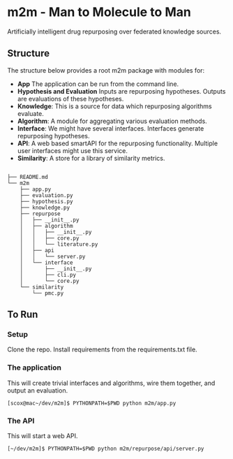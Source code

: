 # m2m - Man to Molecule to Man

Artificially intelligent drug repurposing over federated knowledge sources.

## Structure

The structure below provides a root m2m package with modules for:
* **App** The application can be run from the command line.
* **Hypothesis and Evaluation** Inputs are repurposing hypotheses. Outputs are evaluations of these hypotheses.
* **Knowledge**: This is a source for data which repurposing algorithms evaluate.
* **Algorithm**: A module for aggregating various evaluation methods.
* **Interface**: We might have several interfaces. Interfaces generate repurposing hypotheses.
* **API**: A web based smartAPI for the repurposing functionality. Multiple user interfaces might use this service.
* **Similarity**: A store for a library of similarity metrics.
```

├── README.md
└── m2m
    ├── app.py
    ├── evaluation.py
    ├── hypothesis.py
    ├── knowledge.py
    ├── repurpose
    │   ├── __init__.py
    │   ├── algorithm
    │   │   ├── __init__.py
    │   │   ├── core.py
    │   │   └── literature.py
    │   ├── api
    │   │   └── server.py
    │   └── interface
    │       ├── __init__.py
    │       ├── cli.py
    │       └── core.py
    └── similarity
        └── pmc.py
```

## To Run

### Setup
Clone the repo.
Install requirements from the requirements.txt file.

### The application
This will create trivial interfaces and algorithms, wire them together, and output an evaluation.
```
[scox@mac~/dev/m2m]$ PYTHONPATH=$PWD python m2m/app.py
```
### The API
This will start a web API.
```
[~/dev/m2m]$ PYTHONPATH=$PWD python m2m/repurpose/api/server.py
```
